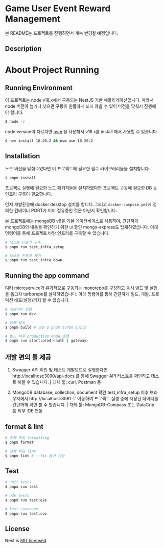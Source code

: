# Game User Event Reward Management
본 README는 프로젝트를 진행하면서 계속 변경될 예정입니다.

## Description

# About Project Running

## Running Environment

이 프로젝트는 node v18.x에서 구동되는 NestJS 기반 애플리케이션입니다. 따라서 node 버전이 높거나 낮으면 구동이 원활하게 되지 않을 수 있어 버전을 맞춰서 진행해야 합니다. 

``` bash
$ node -v
```

node version이 다르다면 [nvm](https://github.com/nvm-sh/nvm) 을 사용해서 v18.x를 install 해서 사용할 수 있습니다.
``` bash
$ nvm install 18.20.2 && nvm use 18.20.2
```

## Installation

노드 버전을 맞춰주었다면 이 프로젝트에 필요한 필수 라이브러리들을 설치합니다.

```bash
$ pnpm install
```

프로젝트 실행에 필요한 노드 패키지들을 설치하였다면 프로젝트 구동에 필요한 DB 등 인프라 구축이 필요합니다.

먼저 개발환경에 docker desktop 설치를 합니다. 그리고 `docker-compose.yml`에 정의한 컨테이너 PORT가 이미 점유중인 것은 아닌지 확인합니다.

본 프로젝트에는 mongoDB v6을 기본 데이터베이스로 사용하며, 간단하게 mongoDB의 내용을 확인하기 위한 ui 툴인 mongo-express도 탑재하였습니다. 아래 명령어를 통해 프로젝트 바탕 인프라를 구축할 수 있습니다.

```bash
# 테스트 인프라 구축
$ pnpm run test_infra_setup
```

```bash
# 테스트 인프라 제거
$ pnpm run test_infra_down
```

## Running the app command

여러 microservice가 유기적으로 구동되는 monorepo를 구성하고 동시 빌드 및 실행을 돕고자 turborepo를 설치하였습니다. 아래 명령어를 통해 간단하게 빌드, 개발, 프로덕션 배포(실행)까지 할 수 있습니다.

```bash
# 개발서버 실행
$ pnpm run dev

# 전체 빌드
$ pnpm build # 또는 $ pnpm turbo build

# 빌드 이후 production mode 실행
$ pnpm run start:prod:<auth | gateway>
```

## 개발 편의 툴 제공

1. Swagger API 확인 및 테스트
개발모드로 실행한다면 http://localhost:3000/api-docs 를 통해 Swagger API 리스트를 확인하고 테스트 해볼 수 있습니다.
| 대체 툴: curl, Postman 등

2. MongoDB database, collection, document 확인
test_infra_setup 이후 브라우저에서 http://localhost:8081 로 이동하여 프로젝트 실행 중에 저장된 데이터를 간단하게 확인 할 수 있습니다.
| 대체 툴: MongoDB-Compass 또는 DataGrip 등 외부 IDE 연동


## format & lint

```bash
# 전체 파일 formatting
$ pnpm format
```

```bash
# 전체 파일 lint
$ pnpm lint # --fix 옵션 가능
```

## Test

```bash
# unit tests
$ pnpm run test

# e2e tests
$ pnpm run test:e2e

# test coverage
$ pnpm run test:cov
```

## License

Nest is [MIT licensed](LICENSE).
